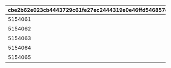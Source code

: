 |cbe2b62e023cb4443729c61fe27ec2444319e0e46ffd546857de2354a469670d|13b0a27f281757b4a4bb25395cb56ee0986c506c2482c560944f9a09d74661c4|2087a04ccbc57cbffc63d100c3a554b7b45419752e44d19b3ea447363de4c264|c487e5ed78c919f4ff6aaae0335fe04fff17df41cd95d3569632a87a8587c779|ec1754ed69c541e30324f024886c0fdb3e8d708877a8f41068e18661506d9597|2f63625022d66256935b45412f9510eb0bdcaf4222b5729ef2d50c99d5d1f2c5|34d143631e526f808ca043fcaf7d355a1485395fd8484009eefc67c159f278df|6cd4fb85d8d3b39ec6c6e60e6f9c7c5677a15a324a556635a05401a20b7dce7c|
| --- | --- | --- | --- | --- | --- | --- | --- |
|5154061|2024/09/30 12:00:00|91002|8|10154|出張！　アルケス錬金堂|60|0|
|5154062|2024/09/30 12:00:00|91002|8|10154|抜け駆け禁止！|60|5154061|
|5154063|2024/10/01 12:00:00|91002|8|10154|空飛ぶお友だち|60|5154062|
|5154064|2024/10/02 12:00:00|91002|8|10154|ハイになれるミルク？ あるよ|60|5154063|
|5154065|2024/10/03 12:00:00|91002|8|10154|一日アイドル記？|60|5154064|